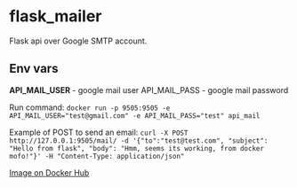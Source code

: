 # flask_mailer
Flask api over Google SMTP account.

## Env vars
**API_MAIL_USER** - google mail user API_MAIL_PASS - google mail password

Run command: `docker run -p 9505:9505 -e API_MAIL_USER="test@gmail.com" -e API_MAIL_PASS="test" api_mail`

Example of POST to send an email: `curl -X POST http://127.0.0.1:9505/mail/ -d '{"to":"test@test.com", "subject": "Hello from flask", "body": "Hmm, seems its working, from docker mofo!"}' -H "Content-Type: application/json"`

[Image on Docker Hub](https://hub.docker.com/r/skykery/api_mail)
